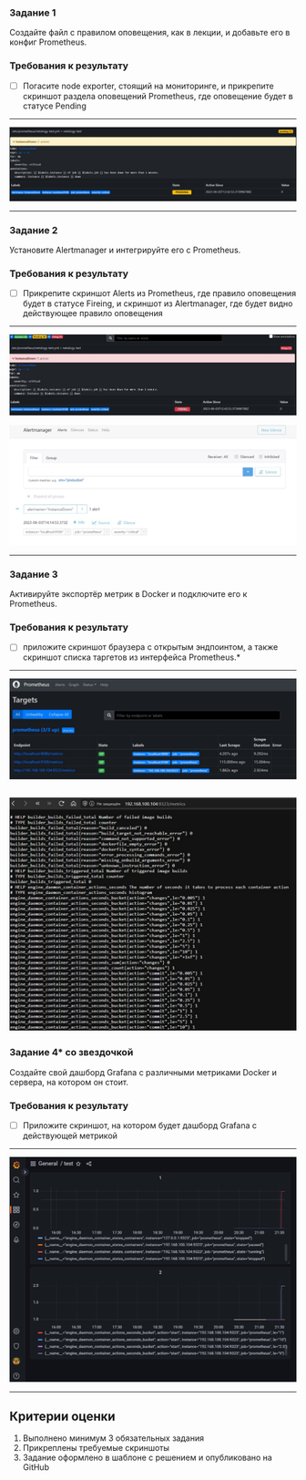 ### Задание 1
Создайте файл с правилом оповещения, как в лекции, и добавьте его в конфиг Prometheus.

### Требования к результату
- [ ] Погасите node exporter, стоящий на мониторинге, и прикрепите скриншот раздела оповещений Prometheus, где оповещение будет в статусе Pending
---
![Screenshot](https://github.com/jonhespeto/git/blob/main/homeworks/img/9.05.1.jpg)

---
### Задание 2
Установите Alertmanager и интегрируйте его с Prometheus.

### Требования к результату
- [ ] Прикрепите скриншот Alerts из Prometheus, где правило оповещения будет в статусе Fireing, и скриншот из Alertmanager, где будет видно действующее правило оповещения
---
![Screenshot](https://github.com/jonhespeto/git/blob/main/homeworks/img/9.05.2.jpg)

![Screenshot](https://github.com/jonhespeto/git/blob/main/homeworks/img/9.05.2-2.jpg)

---
### Задание 3

Активируйте экспортёр метрик в Docker и подключите его к Prometheus.

### Требования к результату
- [ ] приложите скриншот браузера с открытым эндпоинтом, а также скриншот списка таргетов из интерфейса Prometheus.*
---
![Screenshot](https://github.com/jonhespeto/git/blob/main/homeworks/img/9.05.3-1.jpg)

![Screenshot](https://github.com/jonhespeto/git/blob/main/homeworks/img/9.05.3-2.jpg)
---
### Задание 4* со звездочкой

Создайте свой дашборд Grafana с различными метриками Docker и сервера, на котором он стоит.

### Требования к результату
- [ ] Приложите скриншот, на котором будет дашборд Grafana с действующей метрикой
---
![Screenshot](https://github.com/jonhespeto/git/blob/main/homeworks/img/9.05.4.jpg)

---
## Критерии оценки
1. Выполнено минимум 3 обязательных задания
2. Прикреплены требуемые скриншоты
3. Задание оформлено в шаблоне с решением и опубликовано на GitHub
